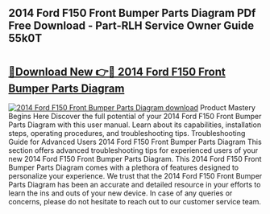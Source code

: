 ## 2014 Ford F150 Front Bumper Parts Diagram PDf Free Download - Part-RLH Service Owner Guide 55k0T

# <h2><a href="http://dfk716.blite.top/?on=2014+Ford+F150+Front+Bumper+Parts+Diagram">🔗Download New 👉🔴 2014 Ford F150 Front Bumper Parts Diagram</a></h2>

[![2014 Ford F150 Front Bumper Parts Diagram download](https://i.imgur.com/lujVjoI.png)](http://dfk716.blite.top/?on=2014+Ford+F150+Front+Bumper+Parts+Diagram)
Product Mastery Begins Here Discover the full potential of your 2014 Ford F150 Front Bumper Parts Diagram with this user manual. Learn about its capabilities, installation steps, operating procedures, and troubleshooting tips. Troubleshooting Guide for Advanced Users 2014 Ford F150 Front Bumper Parts Diagram This section offers advanced troubleshooting tips for experienced users of your new 2014 Ford F150 Front Bumper Parts Diagram. This 2014 Ford F150 Front Bumper Parts Diagram comes with a plethora of features designed to personalize your experience. We trust that the 2014 Ford F150 Front Bumper Parts Diagram has been an accurate and detailed resource in your efforts to learn the ins and outs of your new device. In case of any queries or concerns, please do not hesitate to reach out to our customer service team.
